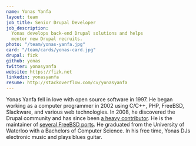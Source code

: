 ```yaml
---
name: Yonas Yanfa
layout: team
job_title: Senior Drupal Developer
job_description:
  Yonas develops back-end Drupal solutions and helps
  mentor new Drupal recruits.
photo: "/team/yonas-yanfa.jpg"
card: "/team/cards/yonas-card.jpg"
drupal: fizk
github: yonas
twitter: yonasyanfa
website: https://fizk.net
linkedin: yonasyanfa
resume: http://stackoverflow.com/cv/yonasyanfa
---
```


Yonas Yanfa fell in love with open source software in 1997. He began working as
a computer programmer in 2002 using C/C++, PHP, FreeBSD, Slackware, and various web
technologies. In 2008, he discovered the Drupal community and has since been
[a heavy contributor](https://drupal.org/u/fizk). He is the maintainer of
[several FreeBSD ports](http://portscout.freebsd.org/yonas@fizk.net.html). He graduated
from the University of Waterloo with a Bachelors of Computer Science. In his free
time, Yonas DJs electronic music and plays blues guitar.
